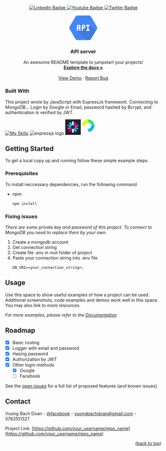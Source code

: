 <a name="readme-top"></a>

<div align="center" id="badges">
  <a href="https://www.facebook.com/vuong.bachdoan.940/">
    <img src="https://img.shields.io/badge/Facebook-blue?style=for-the-badge&logo=facebook&logoColor=white" alt="LinkedIn Badge"/>
  </a>
  <a href="https://www.youtube.com/channel/UCmApif-I9klC3dpqBECfF3A">
    <img src="https://img.shields.io/badge/YouTube-red?style=for-the-badge&logo=youtube&logoColor=white" alt="Youtube Badge"/>
  </a>
  <a href="https://www.tiktok.com/@vbd160256?_t=8WYdoYztZq6&_r=1">
    <img src="https://img.shields.io/badge/Tiktok-black?style=for-the-badge&logo=tiktok&logoColor=white" alt="Twitter Badge"/>
  </a>
</div>



<!-- PROJECT LOGO -->
<br />
<div align="center">
  <a href="https://github.com/vuongbachdoan/nodejs-server/tree/main#readme-top">
    <img src="images/logo.png" alt="Logo" height="80">
  </a>

  <h3 align="center">API server</h3>

  <p align="center">
    An awesome README template to jumpstart your projects!
    <br />
    <a href="link-doc"><strong>Explore the docs »</strong></a>
    <br />
    <br />
    <a href="link-demo">View Demo</a>
    ·
    <a href="https://github.com/othneildrew/Best-README-Template/issues">Report Bug</a>
  </p>
</div>



### Built With

This project wrote by JavaScript with ExpressJs framework. Connecting to MongoDB...
Login by Google or Email, password hashed by Bcrypt, and authentication is verified by JWT.

[![My Skills](https://skills.thijs.gg/icons?i=js,nodejs,mongodb&theme=light)](https://skills.thijs.gg)
<img src="https://i.cloudup.com/zfY6lL7eFa-3000x3000.png" height="50" alt="expressjs logo">
<img height="50" src="https://raw.githubusercontent.com/jpb06/readme-package-icons/main/icons/jwt.png"/>
<img height="50" src="https://raw.githubusercontent.com/jpb06/readme-package-icons/main/icons/passport.svg" />



<!-- GETTING STARTED -->
## Getting Started

To get a local copy up and running follow these simple example steps.



### Prerequisites

To install neccessary dependencies, run the following command
* npm
  ```sh
  npm install
  ```



### Fixing issues

_There are some private key and password of this project. To connect to MongoDB you need to replace them by your own._

1. Create a mongodb account
2. Get connection string
3. Create file .env in root folder of project
4. Paste your connection string into .env file
   ```env
   DB_URI=<your_connection_string>;
   ```



<!-- USAGE EXAMPLES -->
## Usage

Use this space to show useful examples of how a project can be used. Additional screenshots, code examples and demos work well in this space. You may also link to more resources.

_For more examples, please refer to the [Documentation](https://example.com)_



<!-- ROADMAP -->
## Roadmap

- [x] Basic routing
- [x] Logger with email and password
- [x] Hasing password
- [x] Authorization by JWT
- [x] Other login methods
    - [x] Google
    - [ ] Facebook

See the [open issues](https://github.com/othneildrew/Best-README-Template/issues) for a full list of proposed features (and known issues).



<!-- CONTACT -->
## Contact

Vuong Bach Doan - [@facebook](https://www.facebook.com/vuong.bachdoan.940/) - vuongbachdoan@gmail.com - 0763101327

Project Link: [https://github.com/your_username/repo_name](https://github.com/your_username/repo_name)


<p align="right">(<a href="#readme-top">back to top</a>)</p>
